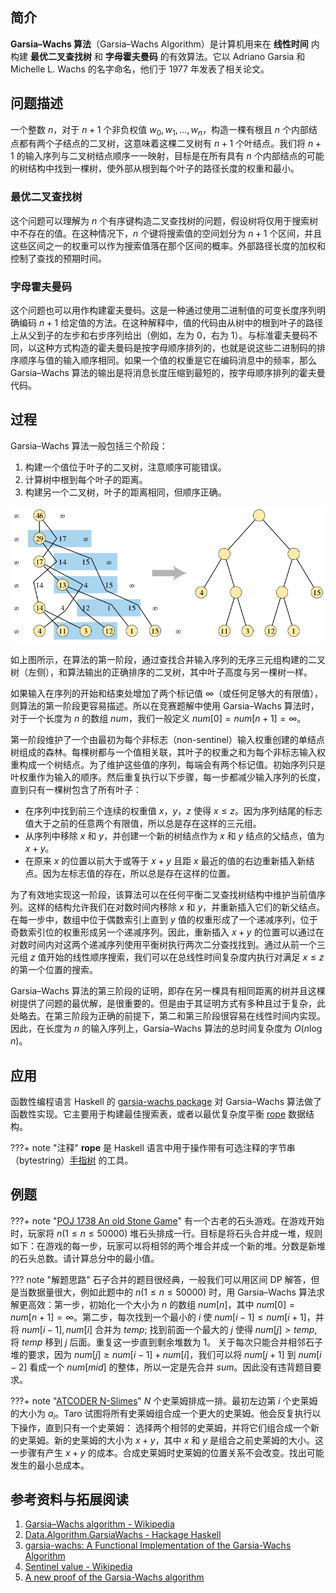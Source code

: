 ## 简介

**Garsia–Wachs 算法**（Garsia–Wachs Algorithm）是计算机用来在 **线性时间** 内构建 **最优二叉查找树** 和 **字母霍夫曼码** 的有效算法。它以 Adriano Garsia 和 Michelle L. Wachs 的名字命名，他们于 1977 年发表了相关论文。

## 问题描述

一个整数 $n$，对于 $n+1$ 个非负权值 $w_{0},w_{1},\dots ,w_{n}$，构造一棵有根且 $n$ 个内部结点都有两个子结点的二叉树，这意味着这棵二叉树有 $n+1$ 个叶结点。我们将 $n+1$ 的输入序列与二叉树结点顺序一一映射，目标是在所有具有 $n$ 个内部结点的可能的树结构中找到一棵树，使外部从根到每个叶子的路径长度的权重和最小。

### 最优二叉查找树

这个问题可以理解为 $n$ 个有序键构造二叉查找树的问题，假设树将仅用于搜索树中不存在的值。在这种情况下，$n$ 个键将搜索值的空间划分为 $n+1$ 个区间，并且这些区间之一的权重可以作为搜索值落在那个区间的概率。外部路径长度的加权和控制了查找的预期时间。

### 字母霍夫曼码

这个问题也可以用作构建霍夫曼码。这是一种通过使用二进制值的可变长度序列明确编码 $n+1$ 给定值的方法。在这种解释中，值的代码由从树中的根到叶子的路径上从父到子的左步和右步序列给出（例如，左为 $0$，右为 $1$）。与标准霍夫曼码不同，以这种方式构造的霍夫曼码是按字母顺序排列的，也就是说这些二进制码的排序顺序与值的输入顺序相同。如果一个值的权重是它在编码消息中的频率，那么 Garsia–Wachs 算法的输出是将消息长度压缩到最短的，按字母顺序排列的霍夫曼代码。

## 过程

Garsia–Wachs 算法一般包括三个阶段：

1.  构建一个值位于叶子的二叉树，注意顺序可能错误。
2.  计算树中根到每个叶子的距离。
3.  构建另一个二叉树，叶子的距离相同，但顺序正确。

![](./images/garsia-wachs.png)

如上图所示，在算法的第一阶段，通过查找合并输入序列的无序三元组构建的二叉树（左侧），和算法输出的正确排序的二叉树，其中叶子高度与另一棵树一样。

如果输入在序列的开始和结束处增加了两个标记值 $\infty$（或任何足够大的有限值），则算法的第一阶段更容易描述。所以在竞赛题解中使用 Garsia–Wachs 算法时，对于一个长度为 $n$ 的数组 $\mathit{num}$，我们一般定义 $\mathit{num}[0] = \mathit{num}[n+1] = \infty$。

第一阶段维护了一个由最初为每个非标志（non-sentinel）输入权重创建的单结点树组成的森林。每棵树都与一个值相关联，其叶子的权重之和为每个非标志输入权重构成一个树结点。为了维护这些值的序列，每端会有两个标记值。初始序列只是叶权重作为输入的顺序。然后重复执行以下步骤，每一步都减少输入序列的长度，直到只有一棵树包含了所有叶子：

-   在序列中找到前三个连续的权重值 $x$，$y$，$z$ 使得 $x \leq z$。因为序列结尾的标志值大于之前的任意两个有限值，所以总是存在这样的三元组。
-   从序列中移除 $x$ 和 $y$，并创建一个新的树结点作为 $x$ 和 $y$ 结点的父结点，值为 $x+y$。
-   在原来 $x$ 的位置以前大于或等于 $x+y$ 且距 $x$ 最近的值的右边重新插入新结点。因为左标志值的存在，所以总是存在这样的位置。

为了有效地实现这一阶段，该算法可以在任何平衡二叉查找树结构中维护当前值序列。这样的结构允许我们在对数时间内移除 $x$ 和 $y$，并重新插入它们的新父结点。在每一步中，数组中位于偶数索引上直到 $y$ 值的权重形成了一个递减序列，位于奇数索引位的权重形成另一个递减序列。因此，重新插入 $x+y$ 的位置可以通过在对数时间内对这两个递减序列使用平衡树执行两次二分查找找到。通过从前一个三元组 $z$ 值开始的线性顺序搜索，我们可以在总线性时间复杂度内执行对满足 $x \leq z$ 的第一个位置的搜索。

Garsia–Wachs 算法的第三阶段的证明，即存在另一棵具有相同距离的树并且这棵树提供了问题的最优解，是很重要的。但是由于其证明方式有多种且过于复杂，此处略去。在第三阶段为正确的前提下，第二和第三阶段很容易在线性时间内实现。因此，在长度为 $n$ 的输入序列上，Garsia–Wachs 算法的总时间复杂度为 $O(n\log n)$。

## 应用

函数性编程语言 Haskell 的 [garsia-wachs package](https://hackage.haskell.org/package/garsia-wachs) 对 Garsia–Wachs 算法做了函数性实现。它主要用于构建最佳搜索表，或者以最优复杂度平衡 [rope](https://hackage.haskell.org/package/rope) 数据结构。

???+ note "注释"
    **rope** 是 Haskell 语言中用于操作带有可选注释的字节串（bytestring）[手指树](../ds/finger-tree.md) 的工具。

## 例题

???+ note "[POJ 1738 An old Stone Game](http://poj.org/problem?id=1738)"
    有一个古老的石头游戏。在游戏开始时，玩家将 $n$($1 \leq n \leq 50000$) 堆石头排成一行。目标是将石头合并成一堆，规则如下：在游戏的每一步，玩家可以将相邻的两个堆合并成一个新的堆。分数是新堆的石头总数。请计算总分中的最小值。

??? note "解题思路"
    石子合并的题目很经典，一般我们可以用区间 DP 解答，但是当数据量很大，例如此题中的 $n$($1 \leq n \leq 50000$) 时，用 Garsia–Wachs 算法求解更高效：第一步，初始化一个大小为 $n$ 的数组 $\mathit{num}[n]$，其中 $\mathit{num}[0] = \mathit{num}[n+1] = \infty$。第二步，每次找到一个最小的 $i$ 使 $\mathit{num}[i-1] \leq \mathit{num}[i+1]$，并将 $\mathit{num}[i-1], \mathit{num}[i]$ 合并为 $\mathit{temp}$; 找到前面一个最大的 $j$ 使得 $\mathit{num}[j] > \mathit{temp}$, 将 $\mathit{temp}$ 移到 $j$ 后面。重复这一步直到剩余堆数为 $1$。
    关于每次只能合并相邻石子堆的要求，因为 $\mathit{num}[j]\geq \mathit{num}[i-1] + \mathit{num}[i]$，我们可以将 $\mathit{num}[j+1]$ 到 $\mathit{num}[i-2]$ 看成一个 $\mathit{num}[mid]$ 的整体，所以一定是先合并 $\mathit{sum}$。因此没有违背题目要求。

???+ note "[ATCODER N-Slimes](https://atcoder.jp/contests/dp/tasks/dp_n)"
    $N$ 个史莱姆排成一排。最初左边第 $i$ 个史莱姆的大小为 $a_{i}$。Taro 试图将所有史莱姆组合成一个更大的史莱姆。他会反复执行以下操作，直到只有一个史莱姆：
    选择两个相邻的史莱姆，并将它们组合成一个新的史莱姆。新的史莱姆的大小为 $x+y$，其中 $x$ 和 $y$ 是组合之前史莱姆的大小。这一步骤有产生 $x+y$ 的成本。合成史莱姆时史莱姆的位置关系不会改变。找出可能发生的最小总成本。

## 参考资料与拓展阅读

1.  [Garsia–Wachs algorithm - Wikipedia](https://en.wikipedia.org/wiki/Garsia%E2%80%93Wachs_algorithm)
2.  [Data.Algorithm.GarsiaWachs - Hackage Haskell](https://hackage.haskell.org/package/garsia-wachs-1.2/docs/Data-Algorithm-GarsiaWachs.html)
3.  [garsia-wachs: A Functional Implementation of the Garsia-Wachs Algorithm](https://hackage.haskell.org/package/garsia-wachs)
4.  [Sentinel value - Wikipedia](https://en.wikipedia.org/wiki/Sentinel_value)
5.  [A new proof of the Garsia-Wachs algorithm](https://www.sciencedirect.com/science/article/abs/pii/0196677488900090)
